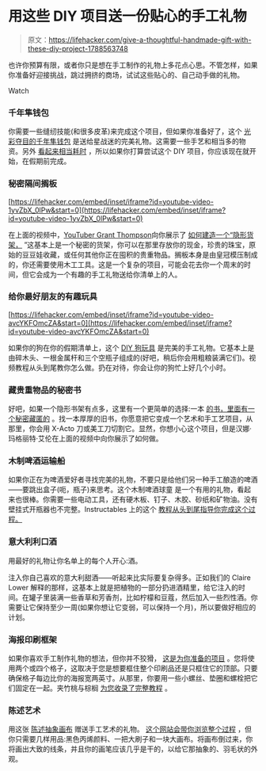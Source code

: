 # 用这些 DIY 项目送一份贴心的手工礼物

> 原文：<https://lifehacker.com/give-a-thoughtful-handmade-gift-with-these-diy-project-1788563748>

也许你预算有限，或者你只是想在手工制作的礼物上多花点心思。不管怎样，如果你准备好迎接挑战，跳过拥挤的商场，试试这些贴心的、自己动手做的礼物。

Watch

### 千年隼钱包

你需要一些缝纫技能(和很多皮革)来完成这个项目，但如果你准备好了，这个 [光彩夺目的千年隼钱包](http://lifehacker.com/this-glowing-millennium-falcon-purse-is-the-diy-project-1749742271#_ga=1.78341526.340597121.1478304849) 是送给星战迷的完美礼物。这需要一些手艺和相当多的物资。另外 [看起来相当耗时](http://www.instructables.com/id/DIY-Millennium-Falcon-Purse/#intro) ，所以如果你打算尝试这个 DIY 项目，你应该现在就开始，在假期前完成。

### 秘密隔间搁板

 [https://lifehacker.com/embed/inset/iframe?id=youtube-video-1yvZbX_0lPw&start=0](https://lifehacker.com/embed/inset/iframe?id=youtube-video-1yvZbX_0lPw&start=0) 

在上面的视频中，[YouTuber Grant Thompson](https://www.youtube.com/channel/UC1zZE_kJ8rQHgLTVfobLi_g)向你展示了 [如何建造一个“隐形货架，](https://lifehacker.com/hide-your-valuables-in-this-diy-secret-compartment-shel-1786150113) ”这基本上是一个秘密的货架，你可以在那里存放你的现金，珍贵的珠宝，原始的豆豆娃收藏，或任何其他你正在囤积的贵重物品。搁板本身是由皇冠模压制成的，你还需要使用木工工具。这是一个复杂的项目，可能会花去你一个周末的时间，但它会成为一个有趣的手工礼物送给你清单上的人。

### 给你最好朋友的有趣玩具

 [https://lifehacker.com/embed/inset/iframe?id=youtube-video-avcYKFOmcZA&start=0](https://lifehacker.com/embed/inset/iframe?id=youtube-video-avcYKFOmcZA&start=0) 

如果你的狗在你的假期清单上，这个 [DIY 狗玩具](http://lifehacker.com/this-diy-dog-toy-keeps-your-pet-busy-for-hours-1786644196) 是完美的手工礼物。它基本上是由碎木头、一根金属杆和三个空瓶子组成的(好吧，稍后你会用粗粮装满它们)。视频教程从头到尾教你怎么做。扔在对待，你会让你的狗忙上好几个小时。

### 藏贵重物品的秘密书

好吧，如果一个隐形书架有点多，这里有一个更简单的选择:一本 [的书，里面有一个秘密藏匿的](http://lifehacker.com/make-a-secret-compartment-book-for-hiding-valuables-1788560364) 。找一本厚厚的旧书，你愿意把它变成一个艺术和手工艺项目，从那里，你会用 X-Acto 刀或美工刀切割它。显然，你想小心这个项目，但是汉娜·玛格丽特·艾伦在上面的视频中向你展示了如何做。

### 木制啤酒运输船

如果你正在为啤酒爱好者寻找完美的礼物，不要只是给他们另一种手工酿造的啤酒——要跳出盒子(呃，瓶子)来思考。这个木制啤酒球童 是一个有用的礼物，看起来也很棒。你需要一些电动工具，还有硬木板、钉子、木胶、砂纸和矿物油。没有壁挂式开瓶器也不完整。Instructables 上的这个 [教程从头到尾指导你完成这个过程。](http://www.instructables.com/id/DIY-Solid-Walnut-Wood-Beer-Caddie/?ALLSTEPS) 

### 意大利利口酒

用最好的礼物让你名单上的每个人开心:酒。

注入你自己喜欢的意大利甜酒——听起来比实际要复杂得多。正如我们的 Claire Lower 解释的那样，这基本上就是把植物的一部分扔进酒精里，给它注入的时间。在罐子里装满一些香草和芳香剂，比如柠檬和豆蔻，然后加入一些烈性酒。你需要让它保持至少一周(如果你想让它变弱，可以保持一个月)，所以要做好相应的计划。

### 海报印刷框架

如果你喜欢手工制作礼物的想法，但你并不狡猾， [这是为你准备的项目](http://lifehacker.com/make-these-affordable-classy-diy-poster-frames-1781920565#_ga=1.78341526.340597121.1478304849) 。您将使用两个或四个格子，这取决于您是想要框住整个印刷品还是只框住它的顶部。只要确保格子每边比你的海报宽两英寸。从那里，你要用一些小螺丝、垫圈和螺栓把它们固定在一起。夹竹桃与棕榈 [为您收录了完整教程](http://oleanderandpalm.com/2015/04/diy-chart-and-poster-frame.html) 。

### 陈述艺术

用这张 [陈述抽象画布](https://lifehacker.com/make-a-simple-striking-piece-of-abstract-art-on-the-ch-1777152368) 赠送手工艺术的礼物。 [这个网站会带你浏览整个过程](http://www.danslelakehouse.com/2012/02/simple-but-striking-diy-painting.html) ，但你只需要几样用品:黑色丙烯颜料、一把大刷子和一块大画布。将画布倒过来，你将画出大致的线条，并且你的画笔应该几乎是干的，以给它那抽象的、羽毛状的外观。